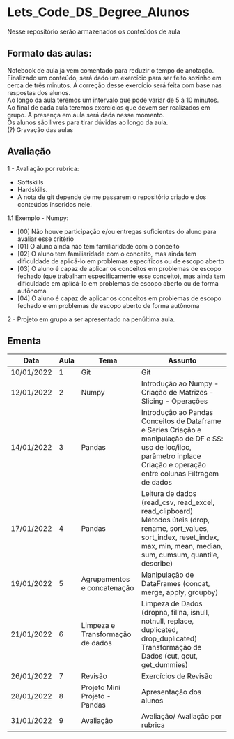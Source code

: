 # Lets_Code_DS_Degree_Alunos
Nesse repositório serão armazenados os conteúdos de aula

## Formato das aulas:
Notebook de aula já vem comentado para reduzir o tempo de anotação. <br>
Finalizado um conteúdo, será dado  um exercício para ser feito sozinho em cerca de três minutos. A correção desse exercício será feita com base nas respostas dos alunos. <br>
Ao longo da aula teremos um intervalo que pode variar de 5 à 10 minutos. <br>
Ao final de cada aula teremos exercícios que devem ser realizados em grupo. A presença em aula será dada nesse momento. <br>
Os alunos são livres para tirar dúvidas ao longo da aula. <br>
(?) Gravação das aulas

## Avaliação
1 - Avaliação por rubrica: 
  * Softskills 
  * Hardskills.
  * A nota de git depende de me passarem o repositório criado e dos conteúdos inseridos nele. <br>
 
1.1 Exemplo - Numpy:
 - [00] Não houve participação e/ou entregas suficientes do aluno para avaliar esse critério
 - [01] O aluno ainda não tem familiaridade com o conceito
 - [02] O aluno tem familiaridade com o conceito, mas ainda tem dificuldade de aplicá-lo em problemas específicos ou de escopo aberto
 - [03] O aluno é capaz de aplicar os conceitos em problemas de escopo fechado (que trabalham especificamente esse conceito), mas ainda tem dificuldade em aplicá-lo em problemas de escopo aberto ou de forma autônoma
 - [04] O aluno é capaz de aplicar os conceitos em problemas de escopo fechado e em problemas de escopo aberto de forma autônoma


2 - Projeto em grupo a ser apresentado na penúltima aula.

## Ementa
|Data |	Aula	| Tema	| Assunto |
|-----|-------|-------|---------|
|10/01/2022 |	1 |	Git |	Git|
|12/01/2022 |	2 |	Numpy	| Introdução ao Numpy - Criação de Matrizes - Slicing - Operações |
|14/01/2022	| 3	| Pandas |	Introdução ao Pandas Conceitos de Dataframe e Series Criação e manipulação de DF e SS: uso de loc/iloc, parâmetro inplace Criação e operação entre colunas Filtragem de dados | 
|17/01/2022	| 4	| Pandas	| Leitura de dados (read_csv, read_excel, read_clipboard) Métodos úteis (drop, rename, sort_values, sort_index, reset_index, max, min, mean, median, sum, cumsum, quantile, describe) |
|19/01/2022	| 5	| Agrupamentos e concatenação	 | Manipulação de DataFrames (concat, merge, apply, groupby) |
|21/01/2022 |	6	| Limpeza e Transformação de dados	| Limpeza de Dados (dropna, fillna, isnull, notnull, replace, duplicated, drop_duplicated) Transformação de Dados (cut, qcut, get_dummies) |
|26/01/2022	| 7 |	Revisão |	Exercícios de Revisão |
|28/01/2022	 | 8 |	Projeto	Mini Projeto - Pandas | Apresentação dos alunos |
|31/01/2022	| 9 |	Avaliação	| Avaliação/ Avaliação por rubrica |

